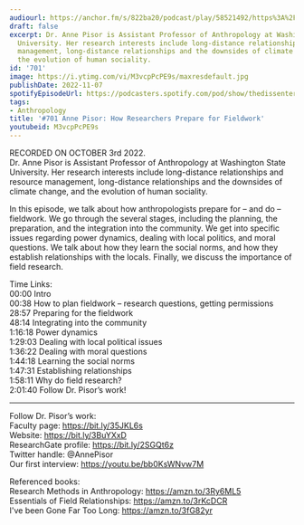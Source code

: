 ```yaml
---
audiourl: https://anchor.fm/s/822ba20/podcast/play/58521492/https%3A%2F%2Fd3ctxlq1ktw2nl.cloudfront.net%2Fstaging%2F2022-9-3%2F1e9984b0-840e-f020-416f-c955862ca5e1.m4a
draft: false
excerpt: Dr. Anne Pisor is Assistant Professor of Anthropology at Washington State
  University. Her research interests include long-distance relationships and resource
  management, long-distance relationships and the downsides of climate change, and
  the evolution of human sociality.
id: '701'
image: https://i.ytimg.com/vi/M3vcpPcPE9s/maxresdefault.jpg
publishDate: 2022-11-07
spotifyEpisodeUrl: https://podcasters.spotify.com/pod/show/thedissenter/episodes/701-Anne-Pisor-How-Researchers-Prepare-for-Fieldwork-e1ooeek
tags:
- Anthropology
title: '#701 Anne Pisor: How Researchers Prepare for Fieldwork'
youtubeid: M3vcpPcPE9s
---
```

<div class="timelinks">

RECORDED ON OCTOBER 3rd 2022.  
Dr. Anne Pisor is Assistant Professor of Anthropology at Washington State University. Her research interests include long-distance relationships and resource management, long-distance relationships and the downsides of climate change, and the evolution of human sociality.

In this episode, we talk about how anthropologists prepare for – and do – fieldwork. We go through the several stages, including the planning, the preparation, and the integration into the community. We get into specific issues regarding power dynamics, dealing with local politics, and moral questions. We talk about how they learn the social norms, and how they establish relationships with the locals. Finally, we discuss the importance of field research.

Time Links:  
<time>00:00</time> Intro  
<time>00:38</time> How to plan fieldwork – research questions, getting permissions  
<time>28:57</time> Preparing for the fieldwork  
<time>48:14</time> Integrating into the community  
<time>1:16:18</time> Power dynamics  
<time>1:29:03</time> Dealing with local political issues  
<time>1:36:22</time> Dealing with moral questions  
<time>1:44:18</time> Learning the social norms  
<time>1:47:31</time> Establishing relationships  
<time>1:58:11</time> Why do field research?  
<time>2:01:40</time> Follow Dr. Pisor’s work!

---

Follow Dr. Pisor’s work:  
Faculty page: https://bit.ly/35JKL6s  
Website: https://bit.ly/3BuYXxD  
ResearchGate profile: https://bit.ly/2SGQt6z  
Twitter handle: @AnnePisor  
Our first interview: https://youtu.be/bb0KsWNvw7M

Referenced books:  
Research Methods in Anthropology: https://amzn.to/3Ry6ML5  
Essentials of Field Relationships: https://amzn.to/3rKcDCR  
I've been Gone Far Too Long: https://amzn.to/3fG82yr
</div>

